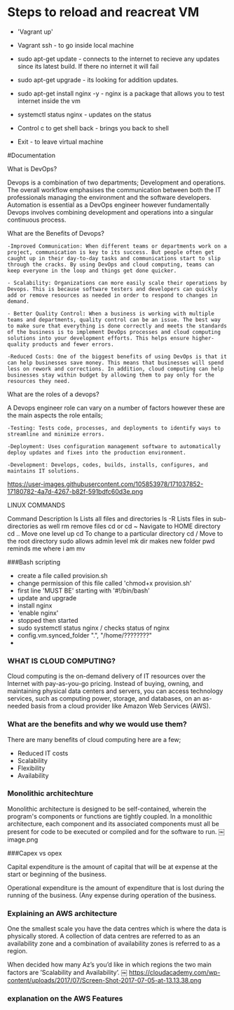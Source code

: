 # Steps to reload and reacreat VM 

- 'Vagrant up'

- Vagrant ssh - to go inside local machine

- sudo apt-get update - connects to the internet to recieve any updates since its latest build. If there no internet it will fail

- sudo apt-get upgrade - its looking for addition updates.

- sudo apt-get install nginx -y - nginx is a package that allows you to test internet inside the vm

- systemctl status nginx - updates on the status

- Control c to get shell back - brings you back to shell

- Exit - to leave virtual machine




#Documentation

What is DevOps?

Devops is a combination of two departments; Development and operations. The overall workflow emphasises the communication between both the IT professionals managing the environment and the software developers. Automation is essential as a DevOps engineer however fundamentally Devops involves combining development and operations into a singular continuous process.





What are the Benefits of Devops?

	-Improved Communication: When different teams or departments work on a project, communication is key to its success. But people often get caught up in their day-to-day tasks and communications start to slip through the cracks. By using DevOps and cloud computing, teams can keep everyone in the loop and things get done quicker.

	- Scalability: Organizations can more easily scale their operations by Devops. This is because software testers and developers can quickly add or remove resources as needed in order to respond to changes in demand.

	- Better Quality Control: When a business is working with multiple teams and departments, quality control can be an issue. The best way to make sure that everything is done correctly and meets the standards of the business is to implement DevOps processes and cloud computing solutions into your development efforts. This helps ensure higher-quality products and fewer errors.

	-Reduced Costs: One of the biggest benefits of using DevOps is that it can help businesses save money. This means that businesses will spend less on rework and corrections. In addition, cloud computing can help businesses stay within budget by allowing them to pay only for the resources they need.



What are the roles of a devops?

A Devops engineer role can vary on a number of factors however these are the main aspects the role entails;

 	-Testing: Tests code, processes, and deployments to identify ways to streamline and minimize errors.

	-Deployment: Uses configuration management software to automatically deploy updates and fixes into the production environment.

	-Development: Develops, codes, builds, installs, configures, and maintains IT solutions.


https://user-images.githubusercontent.com/105853978/171037852-17180782-4a7d-4267-b82f-591bdfc60d3e.png












LINUX COMMANDS

Command	Description	
ls	Lists all files and directories 
ls -R	Lists files in sub-directories as well
rm remove files
cd or cd ~	Navigate to HOME directory
cd ..	Move one level up
cd	To change to a particular directory
cd /	Move to the root directory
sudo allows admin level
mk dir makes new folder
pwd reminds me where i am 
mv 

###Bash scripting
- create a file called provision.sh
- change permission of this file called 'chmod+x provision.sh'
- first line 'MUST BE' starting with '#!/bin/bash'
- update and upgrade 
- install nginx
- 'enable nginx'
- stopped then started 
- sudo systemctl status nginx / checks status of nginx
- config.vm.synced_folder ".", "/home/????????"
- 
### WHAT IS CLOUD COMPUTING?
Cloud computing is the on-demand delivery of IT resources over the Internet with pay-as-you-go pricing. Instead of buying, owning, and maintaining physical data centers and servers, you can access technology services, such as computing power, storage, and databases, on an as-needed basis from a cloud provider like Amazon Web Services (AWS).

### What are the benefits and why we would use them?
There are many benefits of cloud computing here are a few;
- Reduced IT costs
- Scalability
- Flexibility
- Availability 



### Monolithic architechture 
Monolithic architecture is designed to be self-contained, wherein the program's components or functions are tightly coupled. In a monolithic architecture, each component and its associated components must all be present for code to be executed or compiled and for the software to run. 
￼
image.png


###Capex vs opex 

Capital expenditure is the amount of capital that will be at expense at the start or beginning of the business.

Operational expenditure is the amount of expenditure that is lost during the running of the business. (Any expense during operation of the business.


### Explaining an AWS architecture
One the smallest scale you have the data centres which is where the data is physically stored.
A collection of data centres are referred to as an availability zone and a combination of availability zones is referred to as a region. 

When decided how many Az’s you’d like in which regions the two main factors are ’Scalability and Availability’.
￼
https://cloudacademy.com/wp-content/uploads/2017/07/Screen-Shot-2017-07-05-at-13.13.38.png



### explanation on the AWS Features

